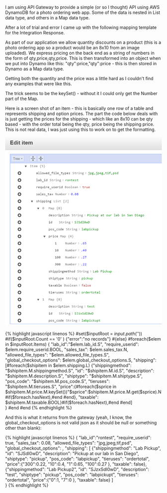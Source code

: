 ---
---
I am using API Gateway to provide a simple (or so I thought) API using AWS DynamoDB for a photo ordering web app. Some of the data is nested in List data type, and others in a Map data type.

After a lot of trial and error I came up with the following mapping template for the Integration Response.

As part of our application we allow quantity discounts on a product (this is a photo ordering app so a product would be an 8x10 from an image uploaded). We express pricing on the back end as a string of numbers in the form of qty,price,qty,price. This is then transformed into an object when we put into Dynamo like this: "qty":price,"qty":price - this is then stored in Dynamo as a Map data type.

Getting both the quantity and the price was a little hard as I couldn't find any examples that were like this.

The trick seems to be the keySet() - without it I could only get the Number part of the Map.

Here is a screen shot of an item - this is basically one row of a table and represents shipping and option prices. The part the code below deals with is just getting the prices for the shipping - which like an 8x10 can be qty based - with the order total being the qty, price being the shipping price. This is not real data, I was just using this to work on to get the formatting.

![DynamoDB screenshot of an item with Map data type](/assets/images/dynamodb-api-mapping-template-map-type.png)

{% highlight javascript linenos %}
#set($inputRoot = $input.path('$'))
#if($inputRoot.Count == '0' ) {"error":"no records"} #{else} 
#foreach($elem in $inputRoot.Items) 
{
   "lab_id":"$elem.lab_id.S",
   "require_userid": $elem.require_userid.BOOL,
   "sales_tax": $elem.sales_tax.N,
   "allowed_file_types": "$elem.allowed_file_types.S",
    "global_checkout_options": $elem.global_checkout_options.S,
    "shipping": [#foreach($shipitem in $elem.shipping.L)
    {"shippingmethod": "$shipitem.M.shippingmethod.S",
    "id": "$shipitem.M.id.S",
    "description": "$shipitem.M.description.S",
    "shiptype": "$shipitem.M.shiptype.S",
    "pos_code": "$shipitem.M.pos_code.S",
    "tieruses": "$shipitem.M.tieruses.S",
    "price":{#foreach($sprice in $shipitem.M.price.M.keySet())"$sprice":$shipitem.M.price.M.get($sprice).N#if($foreach.hasNext),#end #end},
    "taxable": $shipitem.M.taxable.BOOL}#if($foreach.hasNext),#end #end]   
} #end #end
{% endhighlight %}

And this is what it returns from the gateway (yeah, I know, the global_checkout_options is not valid json as it should be null or something other than blank):

{% highlight javascript linenos %}
{
   "lab_id":"rontest",
   "require_userid": true,
   "sales_tax": 0.08,
   "allowed_file_types": "jpg,jpeg,tif,psd",
    "global_checkout_options": ,
    "shipping": [    {"shippingmethod": "Lab Pickup",
    "id": "SJSdI0wD",
    "description": "Pickup at our lab in San Diego",
    "shiptype": "pickup",
    "pos_code": "labpickup",
    "tieruses": "ordertotal",
    "price":{"300":0.22, "10":0.4, "1":0.65, "100":0.27 },
    "taxable": false}, {"shippingmethod": "Lab Pickup2",
    "id": "SJzxSdI0wD",
    "description": "test",
    "shiptype": "pickup",
    "pos_code": "labpickupt",
    "tieruses": "ordertotal",
    "price":{"0":1, "7":0 },
    "taxable": false} ]   
}
{% endhighlight %}
